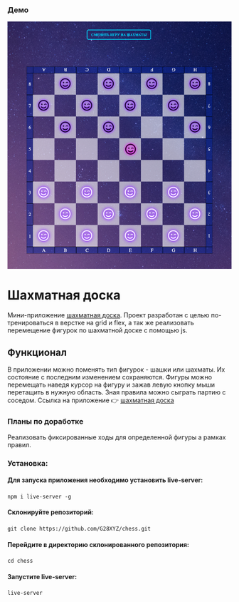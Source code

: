 ### Демо

<img src="https://github.com/G28XYZ/G28XYZ/blob/main/images/%D0%A1%D0%BD%D0%B8%D0%BC%D0%BE%D0%BA%20%D1%8D%D0%BA%D1%80%D0%B0%D0%BD%D0%B0%202022-02-14%20%D0%B2%2023.09.40.png" alt="шахматная доска">

# Шахматная доска

Мини-приложение [шахматная доска](https://g28xyz.github.io/chess/). Проект разработан с целью по-тренироваться в верстке на grid и flex, а так же реализовать перемещение фигурок по шахматной доске с помощью js.

## Функционал

В приложении можно поменять тип фигурок - шашки или шахматы. Их состояние с последним изменением сохраняются. Фигуры можно перемещать наведя курсор на фигуру и зажав левую кнопку мыши перетащить в нужную область. Зная правила можно сыграть партию с соседом.
Ссылка на приложение 👉 [шахматная доска](https://g28xyz.github.io/chess/)

### Планы по доработке

Реализовать фиксированные ходы для определенной фигуры а рамках правил.

### Установка:

#### Для запуска приложения необходимо установить live-server:
`npm i live-server -g`

#### Склонируйте репозиторий:
`git clone https://github.com/G28XYZ/chess.git`

#### Перейдите в директорию склонированного репозитория:
`cd chess`

#### Запустите live-server:
`live-server`

